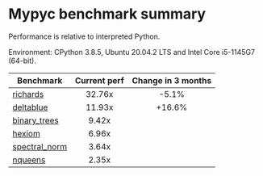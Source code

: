 # Mypyc benchmark summary

Performance is relative to interpreted Python.

Environment: CPython 3.8.5, Ubuntu 20.04.2 LTS and Intel Core i5-1145G7 (64-bit).

| Benchmark | Current perf | Change in 3 months |
| --- | :---: | :---: |
| [richards](benchmarks/richards.md) | 32.76x | -5.1% |
| [deltablue](benchmarks/deltablue.md) | 11.93x | +16.6% |
| [binary_trees](benchmarks/binary_trees.md) | 9.42x |  |
| [hexiom](benchmarks/hexiom.md) | 6.96x |  |
| [spectral_norm](benchmarks/spectral_norm.md) | 3.64x |  |
| [nqueens](benchmarks/nqueens.md) | 2.35x |  |
